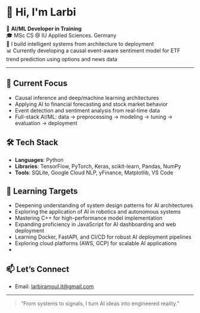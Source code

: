 # 👋 Hi, I'm Larbi

🤖 **AI/ML Developer in Training**  
🎓 MSc CS @ IU Applied Sciences. Germany  
🧱 I build intelligent systems from architecture to deployment  
📊 Currently developing a causal event-aware sentiment model for ETF trend prediction using options and news data

---

## 🧠 Current Focus
- Causal inference and deep/machine learning architectures  
- Applying AI to financial forecasting and stock market behavior  
- Event detection and sentiment analysis from real-time data  
- Full-stack AI/ML: data → preprocessing → modeling → tuning → evaluation → deployment  

## 🛠️ Tech Stack
- **Languages**: Python
- **Libraries**: TensorFlow, PyTorch, Keras, scikit-learn, Pandas, NumPy  
- **Tools**: SQLite, Google Cloud NLP, yFinance, Matplotlib, VS Code  

## 🎯 Learning Targets
- Deepening understanding of system design patterns for AI architectures
- Exploring the application of AI in robotics and autonomous systems   
- Mastering C++ for high-performance model implementation  
- Expanding proficiency in JavaScript for AI dashboarding and web deployment  
- Learning Docker, FastAPI, and CI/CD for robust AI deployment pipelines  
- Exploring cloud platforms (AWS, GCP) for scalable AI applications  
- 

## 📫 Let’s Connect
- Email: larbiramoul.it@gmail.com  

---

> “From systems to signals, I turn AI ideas into engineered reality.”
